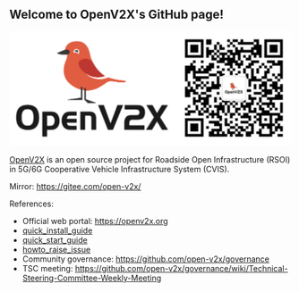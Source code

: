 ## Welcome to OpenV2X's GitHub page!

![](/profile/images/openv2x.svg)

[OpenV2X](https://openv2x.org) is an open source project for Roadside Open Infrastructure (RSOI) in 5G/6G Cooperative Vehicle Infrastructure System (CVIS).

Mirror: <https://gitee.com/open-v2x/>

References:

- Official web portal: <https://openv2x.org>
- [quick_install_guide](https://github.com/open-v2x/docs/blob/albany/src/v2x-1.0.126-quick-install.md)
- [quick_start_guide](https://github.com/open-v2x/docs/blob/albany/src/v2x-1.0.126-quick-start.md)
- [howto_raise_issue](https://github.com/open-v2x/docs/blob/albany/src/v2x_contribution.md)
- Community governance: <https://github.com/open-v2x/governance>
- TSC meeting: <https://github.com/open-v2x/governance/wiki/Technical-Steering-Committee-Weekly-Meeting>
